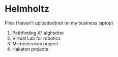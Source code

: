 # Helmholtz

Files I haven't uploaded(not on my business laptop)

1. Pathfinding A* alghoritm
2. Virtual Lab for robotics
3. Microservices project
4. Hakaton projects
